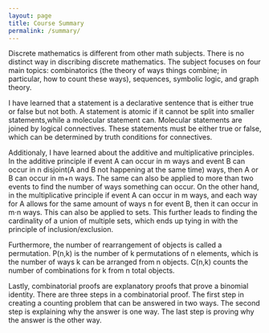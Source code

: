 ```yaml
---
layout: page
title: Course Summary
permalink: /summary/
---
```


Discrete mathematics is different from other math subjects. There is no distinct way in discribing discrete 
mathematics. The subject focuses on four main topics: combinatorics (the theory of ways things combine; in 
particular, how to count these ways), sequences, symbolic logic, and graph theory. 

I have learned that a statement is a declarative sentence that is either true or false but not both. A statement is atomic if it 
cannot be split into smaller statements,while a molecular statement can. Molecular statements are joined by 
logical connectives. These statements must be either true or false, which can be determined by truth conditions
for connectives.

Additionaly, I have learned about the additive and multiplicative principles. In the additive principle if event 
A can occur in m ways and event B can occur in n disjoint(A and B not happening at the same time) ways, then A 
or B can occur in m+n ways. The same can also be applied to more than two events to find the number of ways 
something can occur. On the other hand, in the multiplicative principle if event A can occur in m ways, and
each way for A allows for the same amount of ways n for event B, then it can occur in m⋅n ways. This can also 
be applied to sets. This further leads to finding the cardinality of a union of multiple sets, which ends up
tying in with the principle of inclusion/exclusion.

Furthermore, the number of rearrangement of objects is called a permutation. P(n,k) is the number of k permutations 
of n elements, which is the number of ways k can be arranged from n objects. C(n,k) counts the number of combinations 
for k from n total objects.

Lastly, combinatorial proofs are explanatory proofs that prove a binomial identity. There are three steps in a 
combinatorial proof. The first step in creating a counting problem that can be answered in two ways. The second
step is explaining why the answer is one way. The last step is proving why the answer is the other way.      




  
